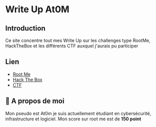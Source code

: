 # Write Up At0M

## Introduction
Ce site concentre tout mes Write Up sur les challenges type RootMe, HackTheBox et les différents CTF auxquel j'aurais pu participer 

## Lien
* [Root Me](https://marc-emmanuel9.github.io/Root%20Me/)
* [Hack The Box](https://marc-emmanuel9.github.io/Hack%20The%20Box/)
* [CTF](https://marc-emmanuel9.github.io/CTF/)

## 🚀 A propos de moi
Mon pseudo est At0m je suis actuellement étudiant en cybersécurité, infrastructure et logiciel. Mon score sur root me est de <b>150 point</b>